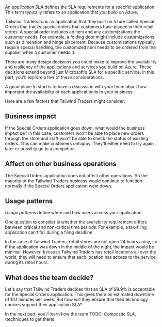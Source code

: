 An *application SLA* defines the SLA requirements for a specific application. This term typically refers to an application that _you_ build on Azure.

Tailwind Traders runs an application that they built on Azure called Special Orders that tracks special orders that customers have placed in their retail stores. A special order includes an item and any customizations the customer needs. For example, a folding door might include customizations such as dimension and hinge placement. Because customizations typically require special handling, the customized item needs to be ordered from the supplier when a customer needs it.

There are many design decisions you could make to improve the availability and resiliency of the applications and services you build on Azure. These decisions extend beyond just Microsoft's SLA for a specific service. In this part, you'll explore a few of these considerations.

A good place to start is to have a discussion with your team about how important the availability of each application is to your business.

Here are a few factors that Tailwind Traders might consider:

## Business impact

If the Special Orders application goes down, what would the business impact be? In this case, customers won't be able to place new orders through the store and staff won't be able to check the status of existing orders. This can make customers unhappy. They'll either need to try again later or possibly go to a competitor.

## Affect on other business operations

The Special Orders application does not affect other operations. So the majority of the Tailwind Traders business would continue to function normally if the Special Orders application went down.

## Usage patterns

*Usage patterns* define when and how users access your application.

One question to consider is whether the availability requirement differs between critical and non-critical time periods. For example, a tax-filing application can't fail during a filing deadline.

In the case of Tailwind Traders, retail stores are not open 24 hours a day, so if the application was down in the middle of the night, the impact would be minimal. However, because Tailwind Traders has retail locations all over the world, they will need to ensure that each location has access to the service during its retail hours.

## What does the team decide?

Let's say that Tailwind Traders decides that an SLA of 99.9% is acceptable for the Special Orders application. This gives them an estimated downtime of 10.1 minutes per week. But how will they ensure that their technology choices support their application SLA?

In the next part, you'll learn how the team TODO:
Composite SLA, (techniques to get there)